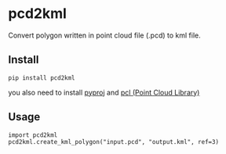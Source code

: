 # pcd2kml  

Convert polygon written in point cloud file (.pcd) to kml file.



## Install  

`pip install pcd2kml`

you also need to install [pyproj](https://github.com/jswhit/pyproj) and [pcl (Point Cloud Library)](http://www.pointclouds.org/downloads/)

## Usage  


```
import pcd2kml
pcd2kml.create_kml_polygon("input.pcd", "output.kml", ref=3)
```

